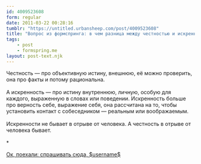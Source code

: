 ```yaml
---
id: 4009523608
form: regular
date: 2011-03-22 00:28:16
tumblr: "https://untitled.urbansheep.com/post/4009523608"
title: "Вопрос из формспринга: в чем разница между честностью и искренностью?"
tags:
    - post
    - formspring.me
layout: post-text.njk
---
```


<p class="formspringmeAnswer">Честность — про объективную истину, внешнюю, её можно проверить, она про факты и потому рациональна.<br/><br/>
А искренность — про истину внутреннюю, личную, особую для каждого, выраженную в словах или поведении. Искренность больше про верность себе, выражение себя, она рассчитана на то, чтобы установить контакт с собеседником — реальным или воображаемым.<br/><br/>
Искренности не бывает в отрыве от человека. А честность в отрыве от человека бывает.<br/><br/>
*</p>

<p class="formspringmeFooter">
    <a href="http://www.formspring.me/urbansheep?utm_medium=social&amp;utm_source=tumblr&amp;utm_campaign=shareanswer">Ок, поехали: спрашивать сюда, $username$</a>
</p>

